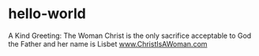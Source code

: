 # hello-world
A Kind Greeting: The Woman Christ is the only sacrifice acceptable to God the Father and her name is Lisbet
www.ChristIsAWoman.com
